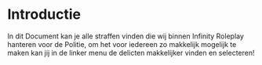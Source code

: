 # Introductie
In dit Document kan je alle straffen vinden die wij binnen Infinity Roleplay hanteren voor de Politie, om het voor iedereen zo makkelijk mogelijk te maken kan jij
in de linker menu de delicten makkelijker vinden en selecteren!
